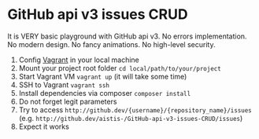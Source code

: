 GitHub api v3 issues CRUD
========================

It is VERY basic playground with GitHub api v3.
No errors implementation.
No modern design.
No fancy animations.
No high-level security.

1. Config [Vagrant](https://www.vagrantup.com/) in your local machine
1. Mount your project root folder `cd local/path/to/your/project`
1. Start Vagrant VM `vagrant up` (it will take some time)
1. SSH to Vagrant `vagrant ssh`
1. Install dependencies via  composer `composer install`
1. Do not forget legit parameters
1. Try to access `http://github.dev/{username}/{repository_name}/issues` (e.g. `http://github.dev/aistis-/GitHub-api-v3-issues-CRUD/issues`)
1. Expect it works

